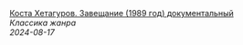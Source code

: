<!--2024-08-17 08:00:30-->
<div class="yb">
  <a class="nodecor" href="/posts.html?filmy/kosta_hetagurov_zaveshchanie_1989_god_dokumentalnyj">
    <img class="preview" data-videoid="b6k8jJMYS1M" src="https://i3.ytimg.com/vi/b6k8jJMYS1M/hqdefault.jpg" align="middle" alt="">
  </a>
  <div class="inlbl text">
    <a class="nodecor" href="/posts.html?filmy/kosta_hetagurov_zaveshchanie_1989_god_dokumentalnyj">Коста Хетагуров. Завещание (1989 год) документальный</a><br>
    <i class="smaller2">Классика жанра</i><br>
    <i class="smaller3">2024-08-17</i>
  </div>
</div>

